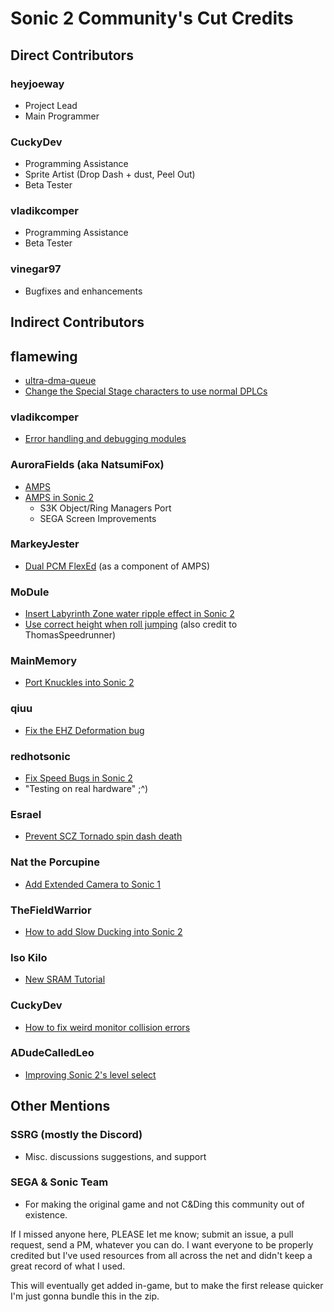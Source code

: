 # Sonic 2 Community's Cut Credits

## Direct Contributors

### heyjoeway
- Project Lead
- Main Programmer

### CuckyDev
- Programming Assistance
- Sprite Artist (Drop Dash + dust, Peel Out)
- Beta Tester

### vladikcomper
- Programming Assistance
- Beta Tester

### vinegar97
- Bugfixes and enhancements

## Indirect Contributors

## flamewing
- [ultra-dma-queue](https://github.com/vladikcomper/ultra-dma-queue)
- [Change the Special Stage characters to use normal DPLCs](http://info.sonicretro.org/SCHG_How-to:Change_the_Special_Stage_characters_to_use_normal_DPLCs)

### vladikcomper
- [Error handling and debugging modules](https://github.com/NatsumiFox/AMPS-Sonic-2/tree/master/ErrorDebugger)

### AuroraFields (aka NatsumiFox)
- [AMPS](https://github.com/NatsumiFox/AMPS)
- [AMPS in Sonic 2](https://github.com/NatsumiFox/AMPS-Sonic-2)
    - S3K Object/Ring Managers Port
    - SEGA Screen Improvements

### MarkeyJester
- [Dual PCM FlexEd](http://sonicresearch.org/community/index.php?threads/dual-pcm-flexed.5628/) (as a component of AMPS)

### MoDule
- [Insert Labyrinth Zone water ripple effect in Sonic 2](http://info.sonicretro.org/SCHG_How-to:Insert_Labyrinth_Zone_water_ripple_effect_in_Sonic_2)
- [Use correct height when roll jumping](http://info.sonicretro.org/SCHG_How-to:Use_correct_height_when_roll_jumping) (also credit to ThomasSpeedrunner)

### MainMemory
- [Port Knuckles into Sonic 2](http://info.sonicretro.org/SCHG_How-to:Port_Knuckles_into_Sonic_2)

### qiuu
- [Fix the EHZ Deformation bug](http://info.sonicretro.org/SCHG_How-to:Fix_the_EHZ_Deformation_bug)

### redhotsonic
- [Fix Speed Bugs in Sonic 2](http://info.sonicretro.org/SCHG_How-to:Fix_Speed_Bugs_in_Sonic_2)
- "Testing on real hardware" ;^)

### Esrael
- [Prevent SCZ Tornado spin dash death](http://info.sonicretro.org/SCHG_How-to:Prevent_SCZ_Tornado_spin_dash_death)

### Nat the Porcupine
- [Add Extended Camera to Sonic 1](http://info.sonicretro.org/SCHG_How-to:Add_Extended_Camera_to_Sonic_1)

### TheFieldWarrior
- [How to add Slow Ducking into Sonic 2](http://sonicresearch.org/community/index.php?threads/how-to-add-slow-ducking-into-sonic-2.5602/)

### Iso Kilo
- [New SRAM Tutorial](http://sonicresearch.org/community/index.php?threads/new-sram-tutorial.5877/)

### CuckyDev
- [How to fix weird monitor collision errors](http://sonicresearch.org/community/index.php?threads/how-to-fix-weird-monitor-collision-errors.5834/)

### ADudeCalledLeo
- [Improving Sonic 2's level select](http://sonicresearch.org/community/index.php?threads/improving-sonic-2s-level-select.5659/)

## Other Mentions

### SSRG (mostly the Discord)
- Misc. discussions suggestions, and support

### SEGA & Sonic Team
- For making the original game and not C&Ding this community out of existence.

If I missed anyone here, PLEASE let me know; submit an issue, a pull request, send a PM, whatever you can do. I want everyone to be properly credited but I've used resources from all across the net and didn't keep a great record of what I used.

This will eventually get added in-game, but to make the first release quicker I'm just gonna bundle this in the zip.